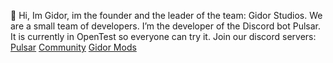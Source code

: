 👋 Hi, Im Gidor, im the founder and the leader of the team: Gidor Studios.
We are a small team of developers.
I’m the developer of the Discord bot Pulsar. It is currently in OpenTest so everyone can try it. 
Join our discord servers:
[Pulsar](https://discord.gg/fDSCNrRESj)
[Community](https://discord.gg/Fjm8wfd)
[Gidor Mods](https://discord.gg/v8jswTx9MK)


<!---
GidorStudios/GidorStudios is a ✨ special ✨ repository because its `README.md` (this file) appears on your GitHub profile.
You can click the Preview link to take a look at your changes.
--->

